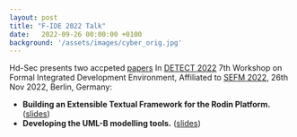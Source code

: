 ```yaml
---
layout: post
title: "F-IDE 2022 Talk"
date:   2022-09-26 00:00:00 +0100
background: '/assets/images/cyber_orig.jpg'
---
```

Hd-Sec presents two accpeted <a href ="/publications/">papers</a> In <a href ="https://detect.ensma.fr/2022/"> DETECT 2022</a> 7th Workshop on Formal Integrated Development Environment, Affiliated to <a href ="https://sefm-conference.github.io/2022/cfp.html">SEFM 2022</a>, 26th Nov 2022, Berlin, Germany:
* <b>Building an Extensible Textual Framework for the Rodin Platform.</b> (<a href ="/files/F-IDE2022-CamilleX.pdf">slides</a>)
* <b>Developing the UML-B modelling tools.</b> (<a href ="/files//F-IDE2022-UMLB.pdf">slides</a>)
